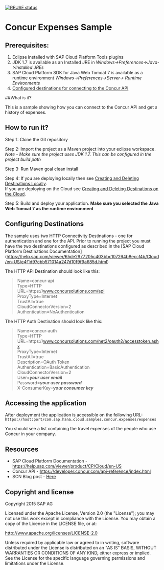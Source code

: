 [![REUSE status](https://api.reuse.software/badge/github.com/SAP-samples/cloud-concur-expenses-ext)](https://api.reuse.software/info/github.com/SAP-samples/cloud-concur-expenses-ext)

# Concur Expenses Sample

Prerequisites:
--------------

1.    Eclipse installed with SAP Cloud Platform Tools plugins
2.    JDK 1.7 is available as an Installed JRE in *Windows->Preferences->Java->Installed JREs*
3.    SAP Cloud Platform SDK for Java Web Tomcat 7 is available as a runtime environment *Windows->Preferences->Server-> Runtime Environments*
4.    [Configured destinations for connecting to the Concur API](#configuring-destinations)

##What is it?

This is a sample showing how you can connect to the Concur API and get a history of expenses.

## How to run it?

Step 1: Clone the Git repository

Step 2: Import the project as a Maven project into your eclipse workspace. 
*Note - Make sure the project uses JDK 1.7. This can be configured in the project build path*

Step 3: Run Maven goal clean install 

Step 4: If you are deploying locally then see [Creating and Deleting Destinations Locally](https://help.sap.com/viewer/65de2977205c403bbc107264b8eccf4b/Cloud/en-US/7fa92ffa007346f58491999361928303.html).<br>
If you are deploying on the Cloud see [Creating and Deleting Destinations on the Cloud](https://help.sap.com/viewer/cca91383641e40ffbe03bdc78f00f681/Cloud/en-US/94dddf7d9e56401ba1719b7e836d8ee9.html).

Step 5: Build and deploy your application. **Make sure you selected the Java Web Tomcat 7 as the runtime environment**


## <a name="configuring-destinations"></a> Configuring Destinations
The sample uses two HTTP Connectivity Destinations - one for authentication and one for the API.
Prior to running the project you must have the two destinations configured as described in the [SAP Cloud Platform Destinations Documentation] (https://help.sap.com/viewer/65de2977205c403bbc107264b8eccf4b/Cloud/en-US/e4f1d97cbb571014a247d10f9f9a685d.html)

The HTTP API Destination should look like this:


>Name=concur-api<br>
Type=HTTP<br>
URL=https\://www.concursolutions.com/api<br>
ProxyType=Internet<br>
TrustAll=true<br>
CloudConnectorVersion=2<br>
Authentication=NoAuthentication<br>

The HTTP Auth Destination should look like this:
>Name=concur-auth<br>
Type=HTTP<br>
URL=https\://www.concursolutions.com/net2/oauth2/accesstoken.ashx<br>
ProxyType=Internet<br>
TrustAll=true<br>
Description=OAuth Token<br>
Authentication=BasicAuthentication<br>
CloudConnectorVersion=2<br>
User=<b><i>your user email</i></b><br>
Password=<b><i>your user password</i></b><br>
X-ConsumerKey=<b><i>your consumer key</i></b><br>

## Accessing the application
After deployment the application is accessible on the following URL:
`https://host:port/com.sap.hana.cloud.samples.concur.expenses/expenses`

You should see a list containing the travel expenses of the people who use Concur in your company.

## Resources

* SAP Cloud Platform Documentation - https://help.sap.com/viewer/product/CP/Cloud/en-US
* Concur API - https://developer.concur.com/api-reference/index.html
* SCN Blog post - <a href="http://scn.sap.com/community/developer-center/cloud-platform/blog/2015/11/22/integrating-concur-with-sap-hana-cloud-platform--expenses">Here</a>

## Copyright and license

Copyright 2015 SAP AG

Licensed under the Apache License, Version 2.0 (the "License"); you may not use this work except in compliance with the License. You may obtain a copy of the License in the LICENSE file, or at:

http://www.apache.org/licenses/LICENSE-2.0

Unless required by applicable law or agreed to in writing, software distributed under the License is distributed on an "AS IS" BASIS, WITHOUT WARRANTIES OR CONDITIONS OF ANY KIND, either express or implied. See the License for the specific language governing permissions and limitations under the License.

